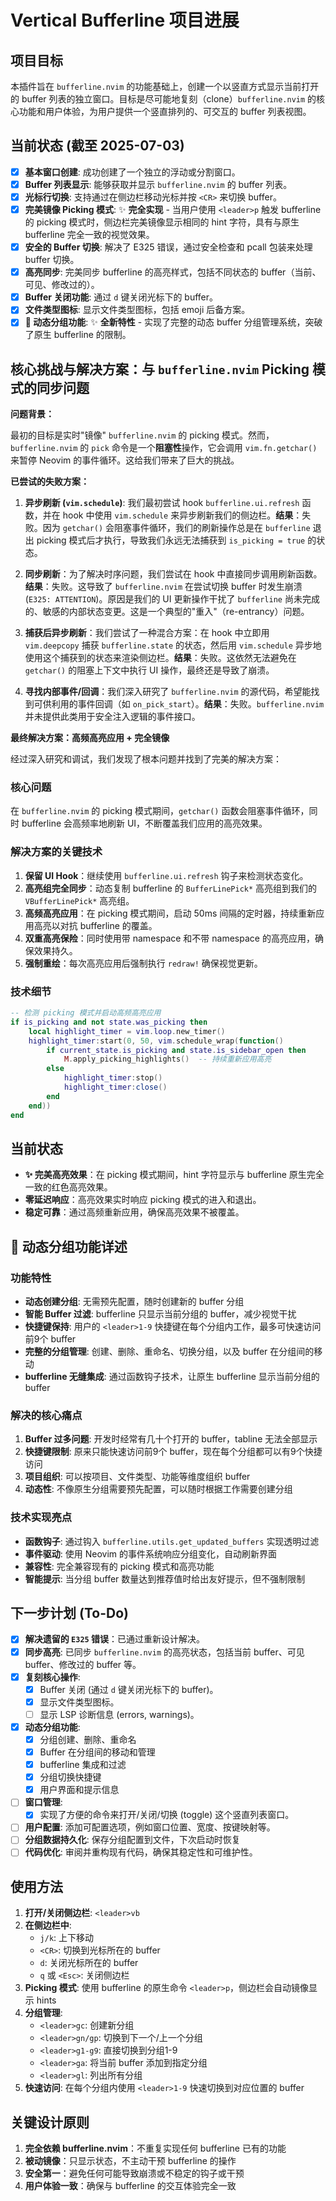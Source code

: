 # Vertical Bufferline 项目进展

## 项目目标

本插件旨在 `bufferline.nvim` 的功能基础上，创建一个以竖直方式显示当前打开的 buffer 列表的独立窗口。目标是尽可能地复刻（clone）`bufferline.nvim` 的核心功能和用户体验，为用户提供一个竖直排列的、可交互的 buffer 列表视图。

## 当前状态 (截至 2025-07-03)

- [x] **基本窗口创建**: 成功创建了一个独立的浮动或分割窗口。
- [x] **Buffer 列表显示**: 能够获取并显示 `bufferline.nvim` 的 buffer 列表。
- [x] **光标行切换**: 支持通过在侧边栏移动光标并按 `<CR>` 来切换 buffer。
- [x] **完美镜像 Picking 模式**: ✨ **完全实现** - 当用户使用 `<leader>p` 触发 bufferline 的 picking 模式时，侧边栏完美镜像显示相同的 hint 字符，具有与原生 bufferline 完全一致的视觉效果。
- [x] **安全的 Buffer 切换**: 解决了 E325 错误，通过安全检查和 pcall 包装来处理 buffer 切换。
- [x] **高亮同步**: 完美同步 bufferline 的高亮样式，包括不同状态的 buffer（当前、可见、修改过的）。
- [x] **Buffer 关闭功能**: 通过 `d` 键关闭光标下的 buffer。
- [x] **文件类型图标**: 显示文件类型图标，包括 emoji 后备方案。
- [x] **🎉 动态分组功能**: ✨ **全新特性** - 实现了完整的动态 buffer 分组管理系统，突破了原生 bufferline 的限制。

## 核心挑战与解决方案：与 `bufferline.nvim` Picking 模式的同步问题

**问题背景：**

最初的目标是实时"镜像" `bufferline.nvim` 的 picking 模式。然而，`bufferline.nvim` 的 `pick` 命令是一个**阻塞性**操作，它会调用 `vim.fn.getchar()` 来暂停 Neovim 的事件循环。这给我们带来了巨大的挑战。

**已尝试的失败方案：**

1.  **异步刷新 (`vim.schedule`)**: 我们最初尝试 hook `bufferline.ui.refresh` 函数，并在 hook 中使用 `vim.schedule` 来异步刷新我们的侧边栏。**结果**：失败。因为 `getchar()` 会阻塞事件循环，我们的刷新操作总是在 `bufferline` 退出 picking 模式后才执行，导致我们永远无法捕获到 `is_picking = true` 的状态。

2.  **同步刷新**：为了解决时序问题，我们尝试在 hook 中直接同步调用刷新函数。**结果**：失败。这导致了 `bufferline.nvim` 在尝试切换 buffer 时发生崩溃 (`E325: ATTENTION`)。原因是我们的 UI 更新操作干扰了 `bufferline` 尚未完成的、敏感的内部状态变更。这是一个典型的"重入"（re-entrancy）问题。

3.  **捕获后异步刷新**：我们尝试了一种混合方案：在 hook 中立即用 `vim.deepcopy` 捕获 `bufferline.state` 的状态，然后用 `vim.schedule` 异步地使用这个捕获到的状态来渲染侧边栏。**结果**：失败。这依然无法避免在 `getchar()` 的阻塞上下文中执行 UI 操作，最终还是导致了崩溃。

4.  **寻找内部事件/回调**：我们深入研究了 `bufferline.nvim` 的源代码，希望能找到可供利用的事件回调（如 `on_pick_start`）。**结果**：失败。`bufferline.nvim` 并未提供此类用于安全注入逻辑的事件接口。

**最终解决方案：高频高亮应用 + 完全镜像**

经过深入研究和调试，我们发现了根本问题并找到了完美的解决方案：

### 核心问题
在 `bufferline.nvim` 的 picking 模式期间，`getchar()` 函数会阻塞事件循环，同时 bufferline 会高频率地刷新 UI，不断覆盖我们应用的高亮效果。

### 解决方案的关键技术
1. **保留 UI Hook**：继续使用 `bufferline.ui.refresh` 钩子来检测状态变化。
2. **高亮组完全同步**：动态复制 bufferline 的 `BufferLinePick*` 高亮组到我们的 `VBufferLinePick*` 高亮组。
3. **高频高亮应用**：在 picking 模式期间，启动 50ms 间隔的定时器，持续重新应用高亮以对抗 bufferline 的覆盖。
4. **双重高亮保险**：同时使用带 namespace 和不带 namespace 的高亮应用，确保效果持久。
5. **强制重绘**：每次高亮应用后强制执行 `redraw!` 确保视觉更新。

### 技术细节
```lua
-- 检测 picking 模式并启动高频高亮应用
if is_picking and not state.was_picking then
    local highlight_timer = vim.loop.new_timer()
    highlight_timer:start(0, 50, vim.schedule_wrap(function()
        if current_state.is_picking and state.is_sidebar_open then
            M.apply_picking_highlights()  -- 持续重新应用高亮
        else
            highlight_timer:stop()
            highlight_timer:close()
        end
    end))
end
```

## 当前状态

-   **✨ 完美高亮效果**：在 picking 模式期间，hint 字符显示与 bufferline 原生完全一致的红色高亮效果。
-   **零延迟响应**：高亮效果实时响应 picking 模式的进入和退出。
-   **稳定可靠**：通过高频重新应用，确保高亮效果不被覆盖。

## 🎉 动态分组功能详述

### 功能特性
- **动态创建分组**: 无需预先配置，随时创建新的 buffer 分组
- **智能 Buffer 过滤**: bufferline 只显示当前分组的 buffer，减少视觉干扰
- **快捷键保持**: 用户的 `<leader>1-9` 快捷键在每个分组内工作，最多可快速访问前9个 buffer
- **完整的分组管理**: 创建、删除、重命名、切换分组，以及 buffer 在分组间的移动
- **bufferline 无缝集成**: 通过函数钩子技术，让原生 bufferline 显示当前分组的 buffer

### 解决的核心痛点
1. **Buffer 过多问题**: 开发时经常有几十个打开的 buffer，tabline 无法全部显示
2. **快捷键限制**: 原来只能快速访问前9个 buffer，现在每个分组都可以有9个快捷访问
3. **项目组织**: 可以按项目、文件类型、功能等维度组织 buffer
4. **动态性**: 不像原生分组需要预先配置，可以随时根据工作需要创建分组

### 技术实现亮点
- **函数钩子**: 通过钩入 `bufferline.utils.get_updated_buffers` 实现透明过滤
- **事件驱动**: 使用 Neovim 的事件系统响应分组变化，自动刷新界面
- **兼容性**: 完全兼容现有的 picking 模式和高亮功能
- **智能提示**: 当分组 buffer 数量达到推荐值时给出友好提示，但不强制限制

## 下一步计划 (To-Do)

- [x] **解决遗留的 `E325` 错误**：已通过重新设计解决。
- [x] **同步高亮**: 已同步 `bufferline.nvim` 的高亮状态，包括当前 buffer、可见 buffer、修改过的 buffer 等。
- [x] **复刻核心操作**:
    - [x] Buffer 关闭 (通过 `d` 键关闭光标下的 buffer)。
    - [x] 显示文件类型图标。
    - [ ] 显示 LSP 诊断信息 (errors, warnings)。
- [x] **动态分组功能**:
    - [x] 分组创建、删除、重命名
    - [x] Buffer 在分组间的移动和管理
    - [x] bufferline 集成和过滤
    - [x] 分组切换快捷键
    - [x] 用户界面和提示信息
- [ ] **窗口管理**:
    - [x] 实现了方便的命令来打开/关闭/切换 (toggle) 这个竖直列表窗口。
- [ ] **用户配置**: 添加可配置选项，例如窗口位置、宽度、按键映射等。
- [ ] **分组数据持久化**: 保存分组配置到文件，下次启动时恢复
- [ ] **代码优化**: 审阅并重构现有代码，确保其稳定性和可维护性。

## 使用方法

1. **打开/关闭侧边栏**: `<leader>vb`
2. **在侧边栏中**:
   - `j/k`: 上下移动
   - `<CR>`: 切换到光标所在的 buffer
   - `d`: 关闭光标所在的 buffer
   - `q` 或 `<Esc>`: 关闭侧边栏
3. **Picking 模式**: 使用 bufferline 的原生命令 `<leader>p`，侧边栏会自动镜像显示 hints
4. **分组管理**: 
   - `<leader>gc`: 创建新分组
   - `<leader>gn/gp`: 切换到下一个/上一个分组  
   - `<leader>g1-g9`: 直接切换到分组1-9
   - `<leader>ga`: 将当前 buffer 添加到指定分组
   - `<leader>gl`: 列出所有分组
5. **快速访问**: 在每个分组内使用 `<leader>1-9` 快速切换到对应位置的 buffer

## 关键设计原则

1. **完全依赖 bufferline.nvim**：不重复实现任何 bufferline 已有的功能
2. **被动镜像**：只显示状态，不主动干预 bufferline 的操作
3. **安全第一**：避免任何可能导致崩溃或不稳定的钩子或干预
4. **用户体验一致**：确保与 bufferline 的交互体验完全一致